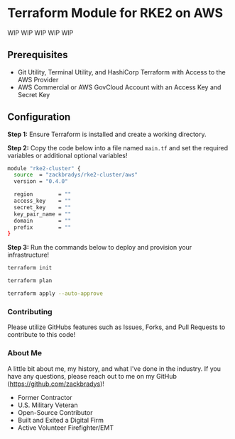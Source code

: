 # Terraform Module for RKE2 on AWS

WIP WIP WIP WIP WIP

## Prerequisites
* Git Utility, Terminal Utility, and HashiCorp Terraform with Access to the AWS Provider
* AWS Commercial or AWS GovCloud Account with an Access Key and Secret Key

## Configuration

**Step 1:** Ensure Terraform is installed and create a working directory.

**Step 2:** Copy the code below into a file named `main.tf` and set the required variables or additional optional variables!
```bash
module "rke2-cluster" {
  source  = "zackbradys/rke2-cluster/aws"
  version = "0.4.0"

  region        = ""
  access_key    = ""
  secret_key    = ""
  key_pair_name = ""
  domain        = ""
  prefix        = ""
}
```

**Step 3:** Run the commands below to deploy and provision your infrastructure!
```bash
terraform init

terraform plan

terraform apply --auto-approve
```

### Contributing
Please utilize GitHubs features such as Issues, Forks, and Pull Requests to contribute to this code!

### About Me
A little bit about me, my history, and what I've done in the industry. If you have any questions, please reach out to me on my GitHub (https://github.com/zackbradys)!
- Former Contractor
- U.S. Military Veteran
- Open-Source Contributor
- Built and Exited a Digital Firm
- Active Volunteer Firefighter/EMT
